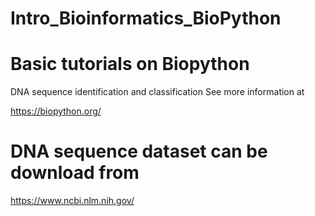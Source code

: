 # Intro_Bioinformatics_BioPython

# Basic tutorials on  Biopython 

DNA sequence identification and classification
See more information at

https://biopython.org/

# DNA sequence dataset can be download from

https://www.ncbi.nlm.nih.gov/
